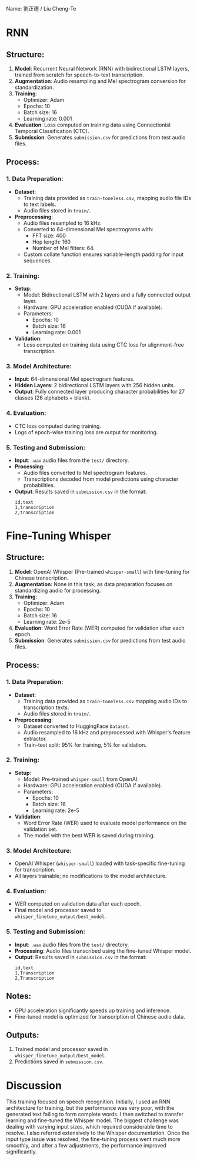Name: 劉正德 / Liu Cheng-Te

# RNN
## Structure:
1. **Model**: Recurrent Neural Network (RNN) with bidirectional LSTM layers, trained from scratch for speech-to-text transcription.
2. **Augmentation**: Audio resampling and Mel spectrogram conversion for standardization.
3. **Training**:
    - Optimizer: Adam
    - Epochs: 10
    - Batch size: 16
    - Learning rate: 0.001
4. **Evaluation**: Loss computed on training data using Connectionist Temporal Classification (CTC).
5. **Submission**: Generates `submission.csv` for predictions from test audio files.

## Process:
### 1. Data Preparation:
   - **Dataset**:
       - Training data provided as `train-toneless.csv`, mapping audio file IDs to text labels.
       - Audio files stored in `train/`.
   - **Preprocessing**:
       - Audio files resampled to 16 kHz.
       - Converted to 64-dimensional Mel spectrograms with:
         - FFT size: 400
         - Hop length: 160
         - Number of Mel filters: 64.
       - Custom collate function ensures variable-length padding for input sequences.

### 2. Training:
   - **Setup**:
       - Model: Bidirectional LSTM with 2 layers and a fully connected output layer.
       - Hardware: GPU acceleration enabled (CUDA if available).
       - Parameters:
           - Epochs: 10
           - Batch size: 16
           - Learning rate: 0.001
   - **Validation**:
       - Loss computed on training data using CTC loss for alignment-free transcription.

### 3. Model Architecture:
   - **Input**: 64-dimensional Mel spectrogram features.
   - **Hidden Layers**: 2 bidirectional LSTM layers with 256 hidden units.
   - **Output**: Fully connected layer producing character probabilities for 27 classes (26 alphabets + blank).

### 4. Evaluation:
   - CTC loss computed during training.
   - Logs of epoch-wise training loss are output for monitoring.

### 5. Testing and Submission:
   - **Input**: `.wav` audio files from the `test/` directory.
   - **Processing**:
       - Audio files converted to Mel spectrogram features.
       - Transcriptions decoded from model predictions using character probabilities.
   - **Output**: Results saved in `submission.csv` in the format:
     ```
     id,text
     1,transcription
     2,transcription
     ```


# Fine-Tuning Whisper
## Structure:
1. **Model**: OpenAI Whisper (Pre-trained `whisper-small`) with fine-tuning for Chinese transcription.
2. **Augmentation**: None in this task, as data preparation focuses on standardizing audio for processing.
3. **Training**:
    - Optimizer: Adam
    - Epochs: 10
    - Batch size: 16
    - Learning rate: 2e-5
4. **Evaluation**: Word Error Rate (WER) computed for validation after each epoch.
5. **Submission**: Generates `submission.csv` for predictions from test audio files.

## Process:
### 1. Data Preparation:
   - **Dataset**:
       - Training data provided as `train-toneless.csv` mapping audio IDs to transcription texts.
       - Audio files stored in `train/`.
   - **Preprocessing**:
       - Dataset converted to HuggingFace `Dataset`.
       - Audio resampled to 16 kHz and preprocessed with Whisper's feature extractor.
       - Train-test split: 95% for training, 5% for validation.

### 2. Training:
   - **Setup**:
       - Model: Pre-trained `whisper-small` from OpenAI.
       - Hardware: GPU acceleration enabled (CUDA if available).
       - Parameters:
           - Epochs: 10
           - Batch size: 16
           - Learning rate: 2e-5
   - **Validation**:
       - Word Error Rate (WER) used to evaluate model performance on the validation set.
       - The model with the best WER is saved during training.

### 3. Model Architecture:
   - OpenAI Whisper (`whisper-small`) loaded with task-specific fine-tuning for transcription.
   - All layers trainable; no modifications to the model architecture.

### 4. Evaluation:
   - WER computed on validation data after each epoch.
   - Final model and processor saved to `whisper_finetune_output/best_model`.

### 5. Testing and Submission:
   - **Input**: `.wav` audio files from the `test/` directory.
   - **Processing**: Audio files transcribed using the fine-tuned Whisper model.
   - **Output**: Results saved in `submission.csv` in the format:
     ```
     id,text
     1,Transcription
     2,Transcription
     ```


## Notes:
- GPU acceleration significantly speeds up training and inference.
- Fine-tuned model is optimized for transcription of Chinese audio data.

## Outputs:
1. Trained model and processor saved in `whisper_finetune_output/best_model`.
2. Predictions saved in `submission.csv`.


# Discussion
This training focused on speech recognition. Initially, I used an RNN architecture for training, but the performance was very poor, with the generated text failing to form complete words. I then switched to transfer learning and fine-tuned the Whisper model. The biggest challenge was dealing with varying input sizes, which required considerable time to resolve. I also referred extensively to the Whisper documentation. Once the input type issue was resolved, the fine-tuning process went much more smoothly, and after a few adjustments, the performance improved significantly.